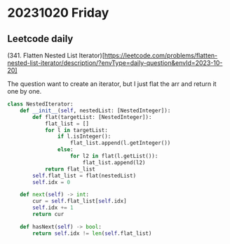 # 20231020 Friday

## Leetcode daily

(341. Flatten Nested List Iterator)[https://leetcode.com/problems/flatten-nested-list-iterator/description/?envType=daily-question&envId=2023-10-20]

The question want to create an iterator, but I just flat the arr and return it one by one.

```py
class NestedIterator:
    def __init__(self, nestedList: [NestedInteger]):
        def flat(targetList: [NestedInteger]):
            flat_list = []
            for l in targetList:
                if l.isInteger():
                    flat_list.append(l.getInteger())
                else:
                    for l2 in flat(l.getList()):
                        flat_list.append(l2)
            return flat_list
        self.flat_list = flat(nestedList)
        self.idx = 0

    def next(self) -> int:
        cur = self.flat_list[self.idx]
        self.idx += 1
        return cur

    def hasNext(self) -> bool:
        return self.idx != len(self.flat_list)
```
